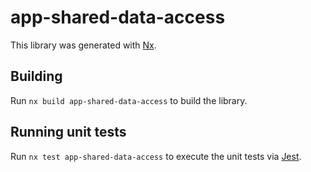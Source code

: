 # app-shared-data-access

This library was generated with [Nx](https://nx.dev).

## Building

Run `nx build app-shared-data-access` to build the library.

## Running unit tests

Run `nx test app-shared-data-access` to execute the unit tests via [Jest](https://jestjs.io).
